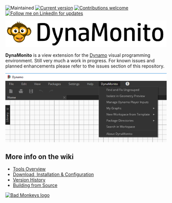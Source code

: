 ![Maintained](https://img.shields.io/badge/maintained-yes-brightgreen.svg) [![Current version](https://img.shields.io/badge/current%202.x%20version-2.1.1-brightgreen.svg)](http://dynamopackages.com/) [![Contributions welcome](https://img.shields.io/badge/contributions-welcome-brightgreen.svg?style=flat)](https://github.com/andydandy74/Monito/blob/master/.github/CONTRIBUTING.md) [![Follow me on LinkedIn for updates](https://img.shields.io/badge/LinkedIn-0077B5?style=social&logo=linkedin)](https://www.linkedin.com/in/andreasdieckmann) 

![DynaMonito logo](https://raw.githubusercontent.com/andydandy74/Monito/master/logo/MonitoLogoWithText.png)

**DynaMonito** is a view extension for the [Dynamo](http://www.dynamobim.com) visual programming environment. Still very much a work in progress. For known issues and planned enhancements please refer to the issues section of this repository.

![Menu screenshot](https://raw.githubusercontent.com/andydandy74/Monito/master/documentation/MonitoMenu.png)

## More info on the wiki

- [Tools Overview](https://github.com/andydandy74/Monito/wiki/Tools-Overview)
- [Download, Installation & Configuration](https://github.com/andydandy74/Monito/wiki/Download,-Installation-&-Configuration)
- [Version History](https://github.com/andydandy74/Monito/wiki/Version-history)
- [Building from Source](https://github.com/andydandy74/Monito/wiki/Building-from-Source)

[![Bad Monkeys logo](https://www.badmonkeys.net/wp-content/uploads/2016/12/BadMonkey_finalLogo-01.png)](http://www.badmonkeys.net/)
